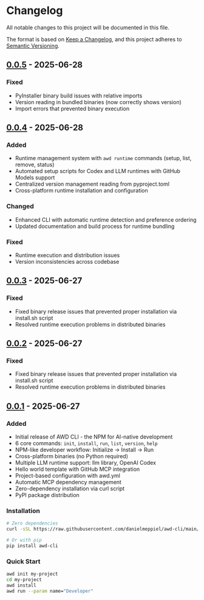 # Changelog

All notable changes to this project will be documented in this file.

The format is based on [Keep a Changelog](https://keepachangelog.com/en/1.0.0/),
and this project adheres to [Semantic Versioning](https://semver.org/spec/v2.0.0.html).

## [0.0.5] - 2025-06-28

### Fixed
- PyInstaller binary build issues with relative imports
- Version reading in bundled binaries (now correctly shows version)
- Import errors that prevented binary execution

## [0.0.4] - 2025-06-28

### Added
- Runtime management system with `awd runtime` commands (setup, list, remove, status)
- Automated setup scripts for Codex and LLM runtimes with GitHub Models support
- Centralized version management reading from pyproject.toml
- Cross-platform runtime installation and configuration

### Changed
- Enhanced CLI with automatic runtime detection and preference ordering
- Updated documentation and build process for runtime bundling

### Fixed
- Runtime execution and distribution issues
- Version inconsistencies across codebase

## [0.0.3] - 2025-06-27

### Fixed
- Fixed binary release issues that prevented proper installation via install.sh script
- Resolved runtime execution problems in distributed binaries

## [0.0.2] - 2025-06-27

### Fixed
- Fixed binary release issues that prevented proper installation via install.sh script
- Resolved runtime execution problems in distributed binaries

## [0.0.1] - 2025-06-27

### Added
- Initial release of AWD CLI - the NPM for AI-native development
- 6 core commands: `init`, `install`, `run`, `list`, `version`, `help`
- NPM-like developer workflow: Initialize → Install → Run
- Cross-platform binaries (no Python required)
- Multiple LLM runtime support: llm library, OpenAI Codex
- Hello world template with GitHub MCP integration
- Project-based configuration with awd.yml
- Automatic MCP dependency management
- Zero-dependency installation via curl script
- PyPI package distribution

### Installation
```bash
# Zero dependencies
curl -sSL https://raw.githubusercontent.com/danielmeppiel/awd-cli/main/install.sh | sh

# Or with pip
pip install awd-cli
```

### Quick Start
```bash
awd init my-project
cd my-project
awd install
awd run --param name="Developer"
```

[0.0.5]: https://github.com/danielmeppiel/awd-cli/releases/tag/v0.0.5
[0.0.4]: https://github.com/danielmeppiel/awd-cli/releases/tag/v0.0.4
[0.0.3]: https://github.com/danielmeppiel/awd-cli/releases/tag/v0.0.3
[0.0.2]: https://github.com/danielmeppiel/awd-cli/releases/tag/v0.0.2
[0.0.1]: https://github.com/danielmeppiel/awd-cli/releases/tag/v0.0.1
